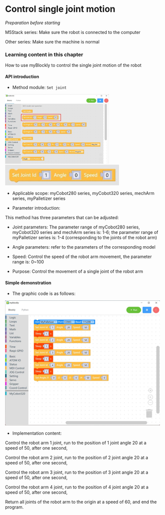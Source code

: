 # Control single joint motion

<i>Preparation before starting</i>

M5Stack series: Make sure the robot is connected to the computer

Other series: Make sure the machine is normal

### Learning content in this chapter

How to use myBlockly to control the single joint motion of the robot

#### API introduction

* Method module: `Set joint`

<img src="../../../../resources\3-FunctionsAndApplications\6.developmentGuide\myBlocklyAndUlFlow\myblocklyTutorials\singlearm/set joint API 1.jpg" style="zoom: 33%;" />

<img src="../../../../resources\3-FunctionsAndApplications\6.developmentGuide\myBlocklyAndUlFlow\myblocklyTutorials\singlearm/set joint API 2.jpg" style="zoom: 67%;" />

* Applicable scope: myCobot280 series, myCobot320 series, mechArm series, myPalletizer series

* Parameter introduction:

This method has three parameters that can be adjusted:

* Joint parameters: The parameter range of myCobot280 series, myCobot320 series and mechArm series is: 1-6; the parameter range of myPalletizer series is: 1-4 (corresponding to the joints of the robot arm)

- Angle parameters: refer to the parameters of the corresponding model

- Speed: Control the speed of the robot arm movement, the parameter range is: 0~100

* Purpose: Control the movement of a single joint of the robot arm

#### Simple demonstration

* The graphic code is as follows:

<img src="../../../../resources\3-FunctionsAndApplications\6.developmentGuide\myBlocklyAndUlFlow\myblocklyTutorials\singlearm/set angle demo.jpg" style="zoom: 50%;" />

* Implementation content:

Control the robot arm 1 joint, run to the position of 1 joint angle 20 at a speed of 50, after one second,

Control the robot arm 2 joint, run to the position of 2 joint angle 20 at a speed of 50, after one second,

Control the robot arm 3 joint, run to the position of 3 joint angle 20 at a speed of 50, after one second,

Control the robot arm 4 joint, run to the position of 4 joint angle 20 at a speed of 50, after one second,

Return all joints of the robot arm to the origin at a speed of 60, and end the program.